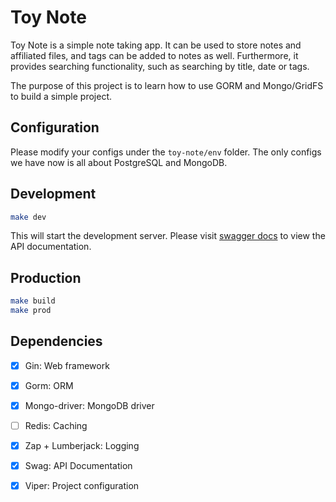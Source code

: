 # Toy Note

Toy Note is a simple note taking app. It can be used to store notes and affiliated files, and tags can be added to notes as well. Furthermore, it provides searching functionality, such as searching by title, date or tags.

The purpose of this project is to learn how to use GORM and Mongo/GridFS to build a simple project.

## Configuration

Please modify your configs under the `toy-note/env` folder. The only configs we have now is all about PostgreSQL and MongoDB.

## Development

```bash
make dev
```

This will start the development server. Please visit [swagger docs](http://localhost:8080/docs/index.html) to view the API documentation.

## Production

```bash
make build
make prod
```

## Dependencies

- [x] Gin: Web framework

- [x] Gorm: ORM

- [x] Mongo-driver: MongoDB driver

- [ ] Redis: Caching

- [x] Zap + Lumberjack: Logging

- [x] Swag: API Documentation

- [x] Viper: Project configuration
